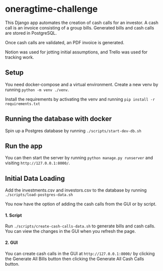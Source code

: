 # oneragtime-challenge

This Django app automates the creation of cash calls for an investor. A cash call is an invoice consisting of a group bills. Generated bills and cash calls are stored in PostgreSQL.

Once cash calls are validated, an PDF invoice is generated.

Notion was used for jotting initial assumptions, and Trello was used for tracking work.

## Setup

You need docker-compose and a virtual environment. Create a new venv by running `python -m venv ./venv`.

Install the requirements by activating the venv and running `pip install -r requirements.txt`

## Running the database with docker

Spin up a Postgres database by running `./scripts/start-dev-db.sh`

## Run the app

You can then start the server by running `python manage.py runserver` and visiting `http://127.0.0.1:8000/`.

## Initial Data Loading

Add the investments.csv and investors.csv to the database by running `./scripts/load-postgres-data.sh`

You now have the option of adding the cash calls from the GUI or by script.

#### 1. Script

Run `./scripts/create-cash-calls-data.sh` to generate bills and cash calls. You can view the changes in the GUI when you refresh the page.

#### 2. GUI

You can create cash calls in the GUI at `http://127.0.0.1:8000/` by clicking the Generate All Bills button then clicking the Generate All Cash Calls button.

